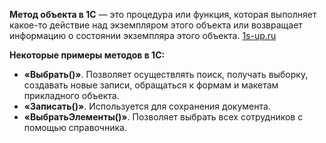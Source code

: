 **Метод объекта в 1С** — это процедура или функция, которая выполняет какое-то действие над экземпляром этого объекта или возвращает информацию о состоянии экземпляра этого объекта. [1s-up.ru](https://www.1s-up.ru/obekty-v-1s/)

**Некоторые примеры методов в 1С:**

- **«Выбрать()»**. Позволяет осуществлять поиск, получать выборку, создавать новые записи, обращаться к формам и макетам прикладного объекта.
- **«Записать()»**. Используется для сохранения документа.
- **«ВыбратьЭлементы()»**. Позволяет выбрать всех сотрудников с помощью справочника.